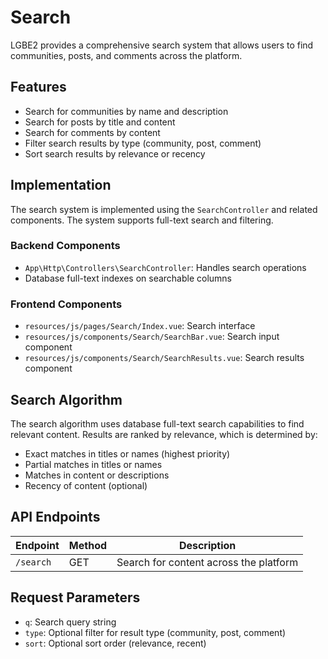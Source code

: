 # Search

LGBE2 provides a comprehensive search system that allows users to find communities, posts, and comments across the platform.

## Features

- Search for communities by name and description
- Search for posts by title and content
- Search for comments by content
- Filter search results by type (community, post, comment)
- Sort search results by relevance or recency

## Implementation

The search system is implemented using the `SearchController` and related components. The system supports full-text search and filtering.

### Backend Components

- `App\Http\Controllers\SearchController`: Handles search operations
- Database full-text indexes on searchable columns

### Frontend Components

- `resources/js/pages/Search/Index.vue`: Search interface
- `resources/js/components/Search/SearchBar.vue`: Search input component
- `resources/js/components/Search/SearchResults.vue`: Search results component

## Search Algorithm

The search algorithm uses database full-text search capabilities to find relevant content. Results are ranked by relevance, which is determined by:

- Exact matches in titles or names (highest priority)
- Partial matches in titles or names
- Matches in content or descriptions
- Recency of content (optional)

## API Endpoints

| Endpoint | Method | Description |
|----------|--------|-------------|
| `/search` | GET | Search for content across the platform |

## Request Parameters

- `q`: Search query string
- `type`: Optional filter for result type (community, post, comment)
- `sort`: Optional sort order (relevance, recent)
